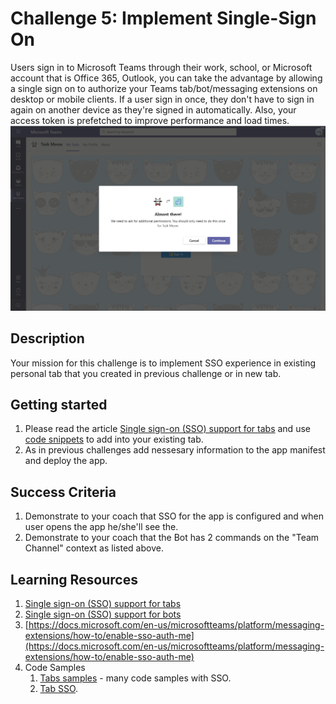 # Challenge 5: Implement Single-Sign On

Users sign in to Microsoft Teams through their work, school, or Microsoft account that is Office 365, Outlook, you can take the advantage by allowing a single sign on to authorize your Teams tab/bot/messaging extensions on desktop or mobile clients. If a user sign in once, they don't have to sign in again on another device as they're signed in automatically. Also, your access token is prefetched to improve performance and load times.
![SSO](https://github.com/LevonDX/Teams-Hack-event-March-2022/blob/main/Resources/sso.png)

## Description

Your mission for this challenge is to implement SSO experience in existing personal tab that you created in previous challenge or in new tab.

## Getting started
1. Please read the article [Single sign-on (SSO) support for tabs](https://docs.microsoft.com/en-us/microsoftteams/platform/tabs/how-to/authentication/auth-aad-sso?tabs=dotnet) and use [code snippets](https://docs.microsoft.com/en-us/microsoftteams/platform/tabs/how-to/authentication/auth-aad-sso?tabs=dotnet#code-snippets) to add into your existing tab.
2. As in previous challenges add nessesary information to the app manifest and deploy the app.


## Success Criteria

1. Demonstrate to your coach that SSO for the app is configured and when user opens the app he/she'll see the.
2. Demonstrate to your coach that the Bot has 2 commands on the "Team Channel" context as listed above.

## Learning Resources

1. [Single sign-on (SSO) support for tabs](https://docs.microsoft.com/en-us/microsoftteams/platform/tabs/how-to/authentication/auth-aad-sso?tabs=dotnet)
2. [Single sign-on (SSO) support for bots](https://docs.microsoft.com/en-us/microsoftteams/platform/bots/how-to/authentication/auth-aad-sso-bots)
3. [https://docs.microsoft.com/en-us/microsoftteams/platform/messaging-extensions/how-to/enable-sso-auth-me](https://docs.microsoft.com/en-us/microsoftteams/platform/messaging-extensions/how-to/enable-sso-auth-me)
4. Code Samples
    1. [Tabs samples](https://github.com/OfficeDev/Microsoft-Teams-Samples#tabs-samples) - many code samples with SSO.
    2. [Tab SSO](https://docs.microsoft.com/en-us/microsoftteams/platform/tabs/how-to/authentication/auth-aad-sso?tabs=dotnet#code-sample).

